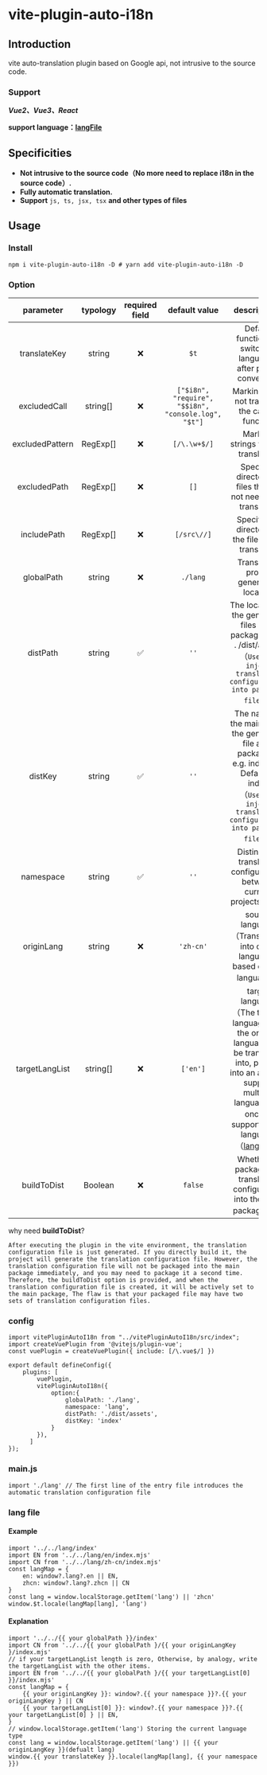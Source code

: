 # vite-plugin-auto-i18n

## Introduction

vite auto-translation plugin based on Google api, not intrusive to the source code.

### Support

***Vue2、Vue3、React***

**support language：[langFile](./language.js)**

## Specificities

* **Not intrusive to the source code（No more need to replace i18n in the source code）.**
* **Fully automatic translation.**
* **Support**  `js, ts, jsx, tsx` **and other types of files**

## Usage

### Install

```
npm i vite-plugin-auto-i18n -D # yarn add vite-plugin-auto-i18n -D
```

### Option

|     parameter     | typology | required field |                     default value                     |                                                                                                 descriptions                                                                                                 |
| :---------------: | :------: | :------------: | :---------------------------------------------------: | :-----------------------------------------------------------------------------------------------------------------------------------------------------------------------------------------------------------: |
|   translateKey   |  string  |       ❌       |                        `$t`                        |                                                                       Default function for switching languages after plugin conversion                                                                       |
|   excludedCall   | string[] |       ❌       | `["$i8n", "require", "$$i8n", "console.log", "$t"]` |                                                                                Marking does not translate the calling function                                                                                |
|  excludedPattern  | RegExp[] |       ❌       |                    `[/\.\w+$/]`                    |                                                                                      Marking strings without translation                                                                                      |
|   excludedPath   | RegExp[] |       ❌       |                        `[]`                        |                                                                        Specify a directory of files that do not need to be translated                                                                        |
|    includePath    | RegExp[] |       ❌       |                     `[/src\//]`                     |                                                                              Specify the directory of the files to be translated                                                                              |
|    globalPath    |  string  |       ❌       |                      `./lang`                      |                                                                                    Translation profile generation location                                                                                    |
|     distPath     |  string  |       ✅       |                        `''`                        |                              The location of the generated files after packaging e.g. . /dist/assets<br />（`Used to inject translation configurations into packaged files`）                              |
|      distKey      |  string  |       ✅       |                        `''`                        |                  The name of the main file of the generated file after packaging, e.g. index.xxx Default is index<br />（`Used to inject translation configurations into packaged files`）                  |
|     namespace     |  string  |       ✅       |                        `''`                        |                                                                    Distinguish translation configurations between current projects online                                                                    |
|    originLang    |  string  |       ❌       |                      `'zh-cn'`                      |                                                                  source language（Translations into other languages based on that language）                                                                  |
| targetLangList | string[] |       ❌       |                      `['en']`                      | target language（The type of language that the original language will be translated into, passed into an array to support multiple languages at once）<br />support target language（[langFile](./language.js)） |
|    buildToDist    | Boolean |       ❌       |                       `false`                       |                                                                  Whether to package the translation configuration into the main package.（）                                                                  |

why need **buildToDist**?

`After executing the plugin in the vite environment, the translation configuration file is just generated. If you directly build it, the project will generate the translation configuration file. However, the translation configuration file will not be packaged into the main package immediately, and you may need to package it a second time. Therefore, the buildToDist option is provided, and when the translation configuration file is created, it will be actively set to the main package, The flaw is that your packaged file may have two sets of translation configuration files.`

### config

```
import vitePluginAutoI18n from "../vitePluginAutoI18n/src/index";
import createVuePlugin from '@vitejs/plugin-vue';
const vuePlugin = createVuePlugin({ include: [/\.vue$/] })

export default defineConfig({
    plugins: [
        vuePlugin,
        vitePluginAutoI18n({
            option:{
                globalPath: './lang',
                namespace: 'lang',
                distPath: './dist/assets',
                distKey: 'index'
            }
        }),
      ]
});
```

### main.js

```
import './lang' // The first line of the entry file introduces the automatic translation configuration file
```

### lang file

#### Example

```
import '../../lang/index'
import EN from '../../lang/en/index.mjs'
import CN from '../../lang/zh-cn/index.mjs'
const langMap = {
    en: window?.lang?.en || EN,
    zhcn: window?.lang?.zhcn || CN
}
const lang = window.localStorage.getItem('lang') || 'zhcn'
window.$t.locale(langMap[lang], 'lang')
```

#### Explanation

```
import '../../{{ your globalPath }}/index'
import CN from '../../{{ your globalPath }/{{ your originLangKey }/index.mjs'
// if your targetLangList length is zero, Otherwise, by analogy, write the targetLangList with the other items.
import EN from '../../{{ your globalPath }/{{ your targetLangList[0] }}/index.mjs' 
const langMap = {
    {{ your originLangKey }}: window?.{{ your namespace }}?.{{ your originLangKey } || CN
    {{ your targetLangList[0] }}: window?.{{ your namespace }}?.{{ your targetLangList[0] } || EN,
}
// window.localStorage.getItem('lang') Storing the current language type
const lang = window.localStorage.getItem('lang') || {{ your originLangKey }}(defualt lang)
window.{{ your translateKey }}.locale(langMap[lang], {{ your namespace }})
```

